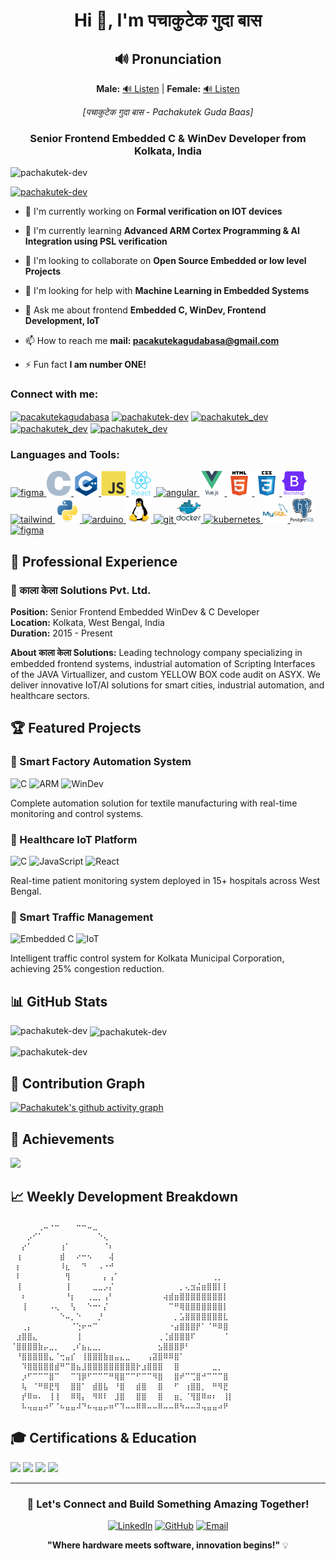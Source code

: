 <h1 align="center">Hi 👋, I'm पचाकुटेक गुदा बास</h1>
<div align="center">

## 🔊 Pronunciation

**Male:** [🔊 Listen](./male.m4a) | **Female:** [🔊 Listen](./female.m4a)

*[पचाकुटेक गुदा बास - Pachakutek Guda Baas]*

</div>

<h3 align="center">Senior Frontend Embedded C & WinDev Developer from Kolkata, India</h3>

<p align="left"> <img src="https://avatars.githubusercontent.com/u/219462695?s=400&u=e33e4d97a70933a8388b4e02f84a007df526b98d&v=4" alt="pachakutek-dev" /> </p>

<p align="left"> <a href="https://github.com/ryo-ma/github-profile-trophy"><img src="https://github-profile-trophy.vercel.app/?username=pachakutek-dev" alt="pachakutek-dev" /></a> </p>

- 🔭 I'm currently working on **Formal verification on IOT devices**

- 🌱 I'm currently learning **Advanced ARM Cortex Programming & AI Integration using PSL verification**

- 👯 I'm looking to collaborate on **Open Source Embedded or low level Projects**

- 🤝 I'm looking for help with **Machine Learning in Embedded Systems**

- 💬 Ask me about frontend **Embedded C, WinDev, Frontend Development, IoT**

- 📫 How to reach me **mail: pacakutekagudabasa@gmail.com**

- ⚡ Fun fact **I am number ONE!**

<h3 align="left">Connect with me:</h3>
<p align="left">
<a href="https://linkedin.com/in/pacakutekagudabasa" target="blank"><img align="center" src="https://raw.githubusercontent.com/rahuldkjain/github-profile-readme-generator/master/src/images/icons/Social/linked-in-alt.svg" alt="pacakutekagudabasa" height="30" width="40" /></a>
<a href="https://stackoverflow.com/users/pachakutek-dev" target="blank"><img align="center" src="https://raw.githubusercontent.com/rahuldkjain/github-profile-readme-generator/master/src/images/icons/Social/stack-overflow.svg" alt="pachakutek-dev" height="30" width="40" /></a>
<a href="https://instagram.com/pacakutekagudabasa" target="blank"><img align="center" src="https://raw.githubusercontent.com/rahuldkjain/github-profile-readme-generator/master/src/images/icons/Social/instagram.svg" alt="pachakutek_dev" height="30" width="40" /></a>
<a href="https://www.hackerrank.com/pachakutek_dev" target="blank"><img align="center" src="https://raw.githubusercontent.com/rahuldkjain/github-profile-readme-generator/master/src/images/icons/Social/hackerrank.svg" alt="pachakutek_dev" height="30" width="40" /></a>
<a href="https://www.leetcode.com/pachakutek_dev" target="blank"><img align="center" src="https://raw.githubusercontent.com/rahuldkjain/github-profile-readme-generator/master/src/images/icons/Social/leet-code.svg" alt="pachakutek_dev" height="30" width="40" /></a>
</p>

<h3 align="left">Languages and Tools:</h3>
<p align="left"> 
<a href="https://windev.com/windev" target="_blank" rel="noreferrer"> <img src="https://recursoswindev.wordpress.com/wp-content/uploads/2020/10/cropped-logo_grupowindev-1.jpg?w=200" alt="figma" width="40" height="40"/> </a> 
<a href="https://www.cprogramming.com/" target="_blank" rel="noreferrer"> <img src="https://raw.githubusercontent.com/devicons/devicon/master/icons/c/c-original.svg" alt="c" width="40" height="40"/> </a> 
<a href="https://www.w3schools.com/cpp/" target="_blank" rel="noreferrer"> <img src="https://raw.githubusercontent.com/devicons/devicon/master/icons/cplusplus/cplusplus-original.svg" alt="cplusplus" width="40" height="40"/> </a> 
<a href="https://developer.mozilla.org/en-US/docs/Web/JavaScript" target="_blank" rel="noreferrer"> <img src="https://raw.githubusercontent.com/devicons/devicon/master/icons/javascript/javascript-original.svg" alt="javascript" width="40" height="40"/> </a> 
<a href="https://reactjs.org/" target="_blank" rel="noreferrer"> <img src="https://raw.githubusercontent.com/devicons/devicon/master/icons/react/react-original-wordmark.svg" alt="react" width="40" height="40"/> </a> 
<a href="https://angular.io" target="_blank" rel="noreferrer"> <img src="https://angular.io/assets/images/logos/angular/angular.svg" alt="angular" width="40" height="40"/> </a> 
<a href="https://vuejs.org/" target="_blank" rel="noreferrer"> <img src="https://raw.githubusercontent.com/devicons/devicon/master/icons/vuejs/vuejs-original-wordmark.svg" alt="vuejs" width="40" height="40"/> </a> 
<a href="https://www.w3.org/html/" target="_blank" rel="noreferrer"> <img src="https://raw.githubusercontent.com/devicons/devicon/master/icons/html5/html5-original-wordmark.svg" alt="html5" width="40" height="40"/> </a> 
<a href="https://www.w3schools.com/css/" target="_blank" rel="noreferrer"> <img src="https://raw.githubusercontent.com/devicons/devicon/master/icons/css3/css3-original-wordmark.svg" alt="css3" width="40" height="40"/> </a> 
<a href="https://getbootstrap.com" target="_blank" rel="noreferrer"> <img src="https://raw.githubusercontent.com/devicons/devicon/master/icons/bootstrap/bootstrap-plain-wordmark.svg" alt="bootstrap" width="40" height="40"/> </a> 
<a href="https://tailwindcss.com/" target="_blank" rel="noreferrer"> <img src="https://www.vectorlogo.zone/logos/tailwindcss/tailwindcss-icon.svg" alt="tailwind" width="40" height="40"/> </a> 
<a href="https://www.python.org" target="_blank" rel="noreferrer"> <img src="https://raw.githubusercontent.com/devicons/devicon/master/icons/python/python-original.svg" alt="python" width="40" height="40"/> </a> 
<a href="https://www.arduino.cc/" target="_blank" rel="noreferrer"> <img src="https://cdn.worldvectorlogo.com/logos/arduino-1.svg" alt="arduino" width="40" height="40"/> </a> 
<a href="https://www.linux.org/" target="_blank" rel="noreferrer"> <img src="https://raw.githubusercontent.com/devicons/devicon/master/icons/linux/linux-original.svg" alt="linux" width="40" height="40"/> </a> 
<a href="https://git-scm.com/" target="_blank" rel="noreferrer"> <img src="https://www.vectorlogo.zone/logos/git-scm/git-scm-icon.svg" alt="git" width="40" height="40"/> </a> 
<a href="https://www.docker.com/" target="_blank" rel="noreferrer"> <img src="https://raw.githubusercontent.com/devicons/devicon/master/icons/docker/docker-original-wordmark.svg" alt="docker" width="40" height="40"/> </a> 
<a href="https://kubernetes.io" target="_blank" rel="noreferrer"> <img src="https://www.vectorlogo.zone/logos/kubernetes/kubernetes-icon.svg" alt="kubernetes" width="40" height="40"/> </a> 
<a href="https://www.mysql.com/" target="_blank" rel="noreferrer"> <img src="https://raw.githubusercontent.com/devicons/devicon/master/icons/mysql/mysql-original-wordmark.svg" alt="mysql" width="40" height="40"/> </a> 
<a href="https://www.postgresql.org" target="_blank" rel="noreferrer"> <img src="https://raw.githubusercontent.com/devicons/devicon/master/icons/postgresql/postgresql-original-wordmark.svg" alt="postgresql" width="40" height="40"/> </a> 
<a href="https://www.figma.com/" target="_blank" rel="noreferrer"> <img src="https://www.vectorlogo.zone/logos/figma/figma-icon.svg" alt="figma" width="40" height="40"/> </a> 

</p>

## 💼 Professional Experience

### 🏢 काला केला Solutions Pvt. Ltd.
**Position:** Senior Frontend Embedded WinDev & C Developer  
**Location:** Kolkata, West Bengal, India  
**Duration:** 2015 - Present

**About काला केला Solutions:**
Leading technology company specializing in embedded frontend systems, industrial automation of Scripting Interfaces of the JAVA Virtuallizer, and custom YELLOW BOX code audit on ASYX. We deliver innovative IoT/AI solutions for smart cities, industrial automation, and healthcare sectors.


## 🏆 Featured Projects

### 🌟 Smart Factory Automation System
![C](https://img.shields.io/badge/c-%2300599C.svg?style=for-the-badge&logo=c&logoColor=white)
![ARM](https://img.shields.io/badge/ARM-0091BD?style=for-the-badge&logo=arm&logoColor=white)
![WinDev](https://img.shields.io/badge/WinDev-FF6B35?style=for-the-badge&logoColor=white)

Complete automation solution for textile manufacturing with real-time monitoring and control systems.

### 🌟 Healthcare IoT Platform
![C](https://img.shields.io/badge/c-%2300599C.svg?style=for-the-badge&logo=c&logoColor=white)
![JavaScript](https://img.shields.io/badge/javascript-%23323330.svg?style=for-the-badge&logo=javascript&logoColor=%23F7DF1E)
![React](https://img.shields.io/badge/react-%2320232a.svg?style=for-the-badge&logo=react&logoColor=%2361DAFB)

Real-time patient monitoring system deployed in 15+ hospitals across West Bengal.

### 🌟 Smart Traffic Management
![Embedded C](https://img.shields.io/badge/Embedded_C-00599C?style=for-the-badge&logo=c&logoColor=white)
![IoT](https://img.shields.io/badge/IoT-34A853?style=for-the-badge&logoColor=white)

Intelligent traffic control system for Kolkata Municipal Corporation, achieving 25% congestion reduction.

## 📊 GitHub Stats

<p><img align="left" src="https://github-readme-stats.vercel.app/api/top-langs?username=pachakutek-dev&show_icons=true&locale=en&layout=compact" alt="pachakutek-dev" /></p>

<p>&nbsp;<img align="center" src="https://github-readme-stats.vercel.app/api?username=pachakutek-dev&show_icons=true&locale=en" alt="pachakutek-dev" /></p>

<p><img align="center" src="https://github-readme-streak-stats.herokuapp.com/?user=pachakutek-dev&" alt="pachakutek-dev" /></p>

## 🎯 Contribution Graph

[![Pachakutek's github activity graph](https://github-readme-activity-graph.vercel.app/graph?username=pachakutek-dev&theme=react-dark)](https://github.com/ashutosh00710/github-readme-activity-graph)

## 🏅 Achievements

![](https://github-profile-summary-cards.vercel.app/api/cards/profile-details?username=pachakutek-dev&theme=monokai)

## 📈 Weekly Development Breakdown

<!--START_SECTION:waka-->
```text
⠀⠀⠀⠀⠀⢀⠤⠐⠒⠀⠀⠀⠒⠒⠤⣀⠀⠀⠀⠀⠀⠀⠀⠀⠀⠀⠀⠀⠀⠀⠀⠀⠀⠀⠀⠀⠀⠀⠀⠀⠀
⠀⠀⠀⡠⠊⠁⠀⠀⠀⠀⠀⠀⠀⠀⠀⠀⠑⢄⠀⠀⠀⠀⠀⠀⠀⠀⠀⠀⠀⠀⠀⠀⠀⠀⠀⠀⠀⠀⠀⠀⠀
⠀⠀⡔⠁⠀⠀⠀⠀⠀⢰⠁⠀⠀⠀⠀⠀⠀⠈⠆⠀⠀⠀⠀⠀⠀⠀⠀⠀⠀⠀⠀⠀⠀⠀⠀⠀⠀⠀⠀⠀⠀
⠀⢰⠀⠀⠀⠀⠀⠀⠀⣾⠀⠀⠔⠒⠢⠀⠀⠀⢼⠀⠀⠀⠀⠀⠀⠀⠀⠀⠀⠀⠀⠀⠀⠀⠀⠀⠀⠀⠀⠀⠀
⠀⡆⠀⠀⠀⠀⠀⠀⠀⠸⣆⠀⠀⠙⠀⠀⠠⠐⠚⠀⠀⠀⠀⠀⠀⠀⠀⠀⠀⠀⠀⠀⠀⠀⠀⠀⠀⠀⠀⠀⠀
⠀⠇⠀⠀⠀⠀⠀⠀⠀⠀⢻⠀⠀⠀⠀⠀⠀⡄⢠⠁⠀⠀⠀⠀⠀⠀⠀⠀⠀⠀⠀⠀⠀⠀⠀⠀⠀⢀⡀⠀⠀
⠀⢸⠀⠀⠀⠀⠀⠀⠀⠀⢸⠀⠀⠀⠀⣀⣀⡠⡌⠀⠀⠀⠀⠀⠀⠀⠀⠀⠀⠀⠀⡀⢄⣲⣬⣶⣿⣿⡇⡇⠀
⠀⠀⠆⠀⠀⠀⠀⠀⠀⠀⠘⡆⠀⠀⢀⣀⡀⢠⠃⠀⠀⠀⠀⠀⠀⠀⠀⠀⢴⣾⣶⣿⣿⣿⣿⣿⣿⣿⣿⡇⠀
⠀⠀⢸⠀⠀⠀⠀⠠⢄⠀⠀⢣⠀⠀⠑⠒⠂⡌⠀⠀⠀⠀⠀⠀⠀⠀⠀⠀⠀⠉⠛⢿⣿⣿⣿⣿⣿⣿⣿⡇⠀
⠀⠀⠀⠀⠀⠀⠀⠀⠀⠑⠤⡀⠑⠀⠀⠀⡘⠀⠀⠀⠀⠀⠀⠀⠀⠀⠀⠀⠀⠀⡀⣡⣿⣿⣿⣿⣿⣿⣿⣇⠀
⠀⠀⢀⡄⠀⠀⠀⠀⠀⠀⠀⠈⢑⠖⠒⠉⠀⠀⠀⠀⠀⠀⠀⠀⠀⠀⠀⠀⠀⠐⣴⣿⣿⣿⡟⠁⠈⠛⠿⣿⠀
⠀⣰⣿⣿⣄⠀⠀⠀⠀⠀⠀⠀⢸⠀⠀⠀⠀⠀⠀⠀⠀⠀⠀⠀⠀⠀⠀⢀⢈⣾⣿⣿⣿⠏⠀⠀⠀⠀⠀⠈⠀
⠈⣿⣿⣿⣿⣷⡤⣀⡀⠀⠀⢀⠎⣦⣄⣀⡀⠀⠀⠀⠀⠀⠀⠀⠀⠀⠀⣢⣿⣿⣿⡿⠃⠀⠀⠀⠀⠀⠀⠀⠀
⠀⠘⣿⣿⣿⣿⣿⣄⠈⢒⣤⡎⠀⢸⣿⣿⣿⣷⣶⣤⣄⣀⠀⠀⠀⢠⣽⣿⠿⠿⣿⠁⠀⠀⠀⠀⠀⠀⠀⠀⠀
⠀⠀⠹⣿⣿⣿⣿⣿⣾⠛⠉⣿⣦⣸⣿⣿⣿⣿⣿⣿⣿⣿⣿⡗⣰⣿⣿⣿⠀⠀⣿⠀⠀⠀⠀⠀⠀⣀⡀⠀⠀
⠀⠀⡰⠋⠉⠉⠉⣿⠉⠀⠀⠉⢹⡿⠋⠉⠉⠉⠛⢿⣿⠉⠉⠋⠉⠉⠻⣿⠀⠀⣿⠞⠉⢉⣿⠚⠉⠉⠉⣿⠀
⠀⠀⢧⠀⠈⠛⠿⣟⢻⠀⠀⣿⣿⠁⠀⣾⣿⣧⠀⠘⣿⠀⠀⣾⣿⠀⠀⣿⠀⠀⠋⠀⢰⣿⣿⡀⠀⠛⠻⣟⠀
⠀⠀⡞⠿⠶⠄⠀⢸⢸⠀⠀⠿⢿⡄⠀⠻⠿⠇⠀⣸⣿⠀⠀⣿⣿⠀⠀⣿⠀⠀⣶⡀⠈⢻⣿⠿⠶⠆⠀⢸⡇
⠀⠀⠧⢤⣤⣤⠴⠋⠈⠦⣤⣤⠼⠙⠦⢤⣤⡤⠶⠋⠹⠤⠤⠿⠿⠤⠤⠿⠤⠤⠿⠳⠤⠤⠽⢤⣤⣤⠴⠟⠀
```
<!--END_SECTION:waka-->

## 🎓 Certifications & Education

![](https://img.shields.io/badge/B.Tech-Electronics_&_Communication-blue?style=for-the-badge)
![](https://img.shields.io/badge/University-Calcutta-green?style=for-the-badge)
![](https://img.shields.io/badge/Certified-Embedded_Systems_Professional-red?style=for-the-badge)
![](https://img.shields.io/badge/Certified-WinDev_Advanced_Developer-orange?style=for-the-badge)

---

<div align="center">

### 🤝 Let's Connect and Build Something Amazing Together!

[![LinkedIn](https://img.shields.io/badge/LinkedIn-0077B5?style=for-the-badge&logo=linkedin&logoColor=white)](https://linkedin.com/in/pachakutek-dev)
[![GitHub](https://img.shields.io/badge/GitHub-100000?style=for-the-badge&logo=github&logoColor=white)](https://github.com/pachakutek-dev)
[![Email](https://img.shields.io/badge/Email-D14836?style=for-the-badge&logo=gmail&logoColor=white)](mailto:pachakutek.dev@technosphere.com)

**"Where hardware meets software, innovation begins!"** 💡

</div>

